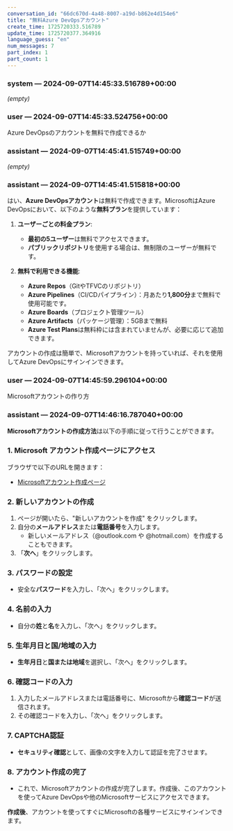 ```yaml
---
conversation_id: "66dc670d-4a48-8007-a19d-b862e4d154e6"
title: "無料Azure DevOpsアカウント"
create_time: 1725720333.516789
update_time: 1725720377.364916
language_guess: "en"
num_messages: 7
part_index: 1
part_count: 1
---
```


### system — 2024-09-07T14:45:33.516789+00:00

_(empty)_

### user — 2024-09-07T14:45:33.524756+00:00

Azure DevOpsのアカウントを無料で作成できるか

### assistant — 2024-09-07T14:45:41.515749+00:00

_(empty)_

### assistant — 2024-09-07T14:45:41.515818+00:00

はい、**Azure DevOpsアカウント**は無料で作成できます。MicrosoftはAzure DevOpsにおいて、以下のような**無料プラン**を提供しています：

1. **ユーザーごとの料金プラン**:
   - **最初の5ユーザー**は無料でアクセスできます。
   - **パブリックリポジトリ**を使用する場合は、無制限のユーザーが無料です。

2. **無料で利用できる機能**:
   - **Azure Repos**（GitやTFVCのリポジトリ）
   - **Azure Pipelines**（CI/CDパイプライン）：月あたり**1,800分**まで無料で使用可能です。
   - **Azure Boards**（プロジェクト管理ツール）
   - **Azure Artifacts**（パッケージ管理）：5GBまで無料
   - **Azure Test Plans**は無料枠には含まれていませんが、必要に応じて追加できます。

アカウントの作成は簡単で、Microsoftアカウントを持っていれば、それを使用してAzure DevOpsにサインインできます。

### user — 2024-09-07T14:45:59.296104+00:00

Microsoftアカウントの作り方

### assistant — 2024-09-07T14:46:16.787040+00:00

**Microsoftアカウントの作成方法**は以下の手順に従って行うことができます。

### 1. **Microsoft アカウント作成ページにアクセス**
   ブラウザで以下のURLを開きます：
   - [Microsoftアカウント作成ページ](https://signup.live.com/)

### 2. **新しいアカウントの作成**
   1. ページが開いたら、"新しいアカウントを作成" をクリックします。
   2. 自分の**メールアドレス**または**電話番号**を入力します。
      - 新しいメールアドレス（@outlook.com や @hotmail.com）を作成することもできます。
   3. 「**次へ**」をクリックします。

### 3. **パスワードの設定**
   - 安全な**パスワード**を入力し、「次へ」をクリックします。

### 4. **名前の入力**
   - 自分の**姓**と**名**を入力し、「次へ」をクリックします。

### 5. **生年月日と国/地域の入力**
   - **生年月日**と**国または地域**を選択し、「次へ」をクリックします。

### 6. **確認コードの入力**
   1. 入力したメールアドレスまたは電話番号に、Microsoftから**確認コード**が送信されます。
   2. その確認コードを入力し、「次へ」をクリックします。

### 7. **CAPTCHA認証**
   - **セキュリティ確認**として、画像の文字を入力して認証を完了させます。

### 8. **アカウント作成の完了**
   - これで、Microsoftアカウントの作成が完了します。作成後、このアカウントを使ってAzure DevOpsや他のMicrosoftサービスにアクセスできます。

**作成後**、アカウントを使ってすぐにMicrosoftの各種サービスにサインインできます。
